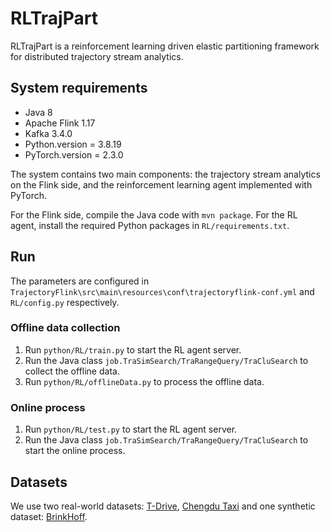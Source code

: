 # RLTrajPart

RLTrajPart is a reinforcement learning driven elastic partitioning framework for distributed trajectory stream analytics.

## System requirements

- Java 8
- Apache Flink 1.17
- Kafka 3.4.0
- Python.version = 3.8.19
- PyTorch.version = 2.3.0

The system contains two main components: the trajectory stream analytics on the Flink side, and the reinforcement learning agent implemented with PyTorch.

For the Flink side, compile the Java code with `mvn package`. For the RL agent, install the required Python packages in `RL/requirements.txt`.

## Run

The parameters are configured in `TrajectoryFlink\src\main\resources\conf\trajectoryflink-conf.yml` and `RL/config.py` respectively.

### Offline data collection

1.  Run `python/RL/train.py` to start the RL agent server.
2.  Run the Java class `job.TraSimSearch/TraRangeQuery/TraCluSearch` to collect the offline data.
3.  Run `python/RL/offlineData.py` to process the offline data.

### Online process

1. Run `python/RL/test.py` to start the RL agent server.
2. Run the Java class `job.TraSimSearch/TraRangeQuery/TraCluSearch` to start the online process.

## Datasets

We use two real-world datasets: [T-Drive](https://www.microsoft.com/en-us/research/publication/t-drive-trajectory-data-sample/), [Chengdu Taxi](https://drive.google.com/file/d/1JDVDeEq7chFuGwVL7Eu3tE_SWbA061cd/view?usp=sharing) and one synthetic dataset: [BrinkHoff](https://iapg.jade-hs.de/en/members/brinkhoff/generator).

